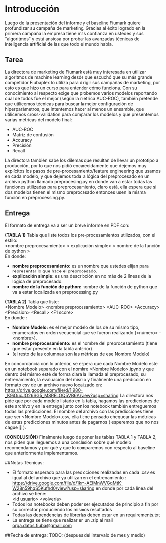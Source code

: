 # Introducción
Luego de la presentación del informe y el baseline Fiumark quiere profundizar su campaña de marketing. Gracias al éxito 
logrado en la primera campaña la empresa tiene más confianza en ustedes y sus “algoritmos” y está ansiosa por probar 
las avanzadas técnicas de inteligencia artificial de las que todo el mundo habla.  


## Tarea
La directora de marketing de Fiumark está muy interesada en utilizar algoritmos de machine learning desde que escuchó 
que su más grande competidor Fiubaplex lo utiliza para dirigir sus campañas de marketing, por esto es que hizo un curso 
para entender cómo funciona. Con su conocimiento al respecto exige que probemos varios modelos reportando cual de todos 
fue el mejor (según la métrica AUC-ROC), también pretende que utilicemos técnicas para buscar la mejor configuración de 
hiperparámetros, que intentemos hacer al menos un ensamble, que utilicemos cross-validation para comparar los modelos y 
que presentemos varias métricas del modelo final:  
- AUC-ROC
- Matriz de confusión
- Accuracy
- Precisión
- Recall

La directora también sabe los dilemas que resultan de llevar un prototipo a producción, por lo que nos pidió 
encarecidamente que dejemos muy explícitos los pasos de pre-procesamiento/feature engineering que usamos en cada 
modelo, y que dejemos toda la lógica del preprocesado en un archivo python llamado preprocesing.py en donde van a 
estar todas las funciones utilizadas para preprocesamiento, claro está, ella espera que si dos modelos tienen el 
mismo preprocesado entonces usen la misma función en preprocessing.py.  

## Entrega
El formato de entrega va a ser un breve informe en PDF con:

**(TABLA 1)** Tabla que liste todos los pre-procesamientos utilizados, con el estilo:  
\<nombre preprocesamiento\> \< explicación simple\> \< nombre de la función de python \>  
En donde:  
- **nombre preprocesamiento:** es un nombre que ustedes elijan para representar lo que hace el preprocesado.
- **explicación simple:** es una descripción en no más de 2 líneas de la lógica de preprocesado.
- **nombre de la función de python:** nombre de la función de python que va a estar localizada en preprocessing.py


**(TABLA 2)** Tabla que liste:  
\<Nombre Modelo\> \<nombre preprocesamiento\>  \<AUC-ROC\> \<Accuracy\> \<Precision\> \<Recall\> \<F1 score\>  
En donde :  
- **Nombre Modelo:** es el mejor modelo de los de su mismo tipo, enumerados en orden secuencial que se fueron realizando (\<número\> - \<nombre\>).
- **nombre preprocesamiento:** es el nombre del preprocesamiento (tiene que estar presente en la tabla anterior)
- (el resto de las columnas son las métricas de ese Nombre Modelo)

En concordancia con lo anterior, se espera que cada Nombre Modelo este en un notebook separado con el nombre
 \<Nombre Modelo\>.ipynb y que dentro del mismo esté de forma clara la llamada al preprocesado, su entrenamiento, 
 la evaluación del mismo y finalmente una predicción en formato csv de un archivo nuevo localizado
  en: https://drive.google.com/file/d/1I980-_K9iOucJO26SG5_M8RELOQ5VB6A/view?usp=sharing La directora nos pide que 
  por cada modelo listado en la tabla, hagamos las predicciones de este archivo y en la entrega junto con los notebook 
  también entreguemos todas las predicciones. El nombre del archivo con las predicciones tiene que 
  ser \<Nombre Modelo\>.csv, ella tiene pensado chequear las métricas de estas predicciones minutos antes de 
  pagarnos ( esperemos que no nos cague  👀 ).

**(CONCLUSIÓN)**
Finalmente luego de poner las tablas TABLA 1 y TABLA 2, nos piden que lleguemos a una conclusión sobre qué modelo 
recomendamos y por qué y que lo comparemos con respecto al baseline que anteriormente implementamos.


##Notas Técnicas:
- El formato esperado para las predicciones realizadas en cada .csv es igual al del archivo que ya utilizan en el 
entrenamiento : https://drive.google.com/file/d/1km-AEIMnWVGqMtK-W28n59hqS5Kufhd0/view?usp=sharing en donde por cada 
línea del archivo se tiene:  
\<id usuario\> \<volvería\>  
- Todos los notebooks deben poder ser ejecutados de principio a fin por su corrector produciendo los mismos resultados
- Todas las dependencias de librerías deben estar en un requirements.txt
- La entrega se tiene que realizar en un .zip al mail orga.datos.fiuba@gmail.com

##Fecha de entrega:
TODO: (despues del intervalo de mes y medio)
